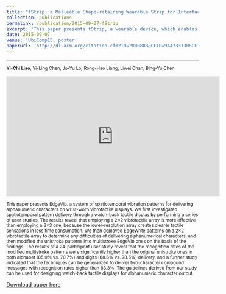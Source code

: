 ```yaml
---
title: "fStrip: a Malleable Shape-retaining Wearable Strip for Interface On-demand"
collection: publications
permalink: /publication/2015-09-07-fStrip
excerpt: 'This paper presents fStrip, a wearable device, which enables the use of tangible-and-deformable interface on-demand for mobile tasks.'
date: 2015-09-07
venue: 'UbiComp15, poster'
paperurl: 'http://dl.acm.org/citation.cfm?id=2800883&CFID=944733130&CFTOKEN=32899269'
---
```


------

<small>**Yi-Chi Liao**, Yi-Ling Chen, Jo-Yu Lo, Rong-Hao Liang, Liwei Chan, Bing-Yu Chen 
<br></small>

<iframe width="560" height="315" src="https://www.youtube.com/embed/Q_2owlSeDg4" frameborder="0" allowfullscreen></iframe>


<small>This paper presents EdgeVib, a system of spatiotemporal vibration patterns for delivering alphanumeric characters on wrist-worn vibrotactile displays. We first investigated spatiotemporal pattern delivery through a watch-back tactile display by performing a series of user studies. The results reveal that employing a 2×2 vibrotactile array is more effective than employing a 3×3 one, because the lower-resolution array creates clearer tactile sensations in less time consumption. We then deployed EdgeWrite patterns on a 2×2 vibrotactile array to determine any difficulties of delivering alphanumerical characters, and then modified the unistroke patterns into multistroke EdgeVib ones on the basis of the findings. The results of a 24-participant user study reveal that the recognition rates of the modified multistroke patterns were significantly higher than the original unistroke ones in both alphabet (85.9% vs. 70.7%) and digits (88.6% vs. 78.5%) delivery, and a further study indicated that the techniques can be generalized to deliver two-character compound messages with recognition rates higher than 83.3%. The guidelines derived from our study can be used for designing watch-back tactile displays for alphanumeric character output.</small>

[Download paper here](http://yichiliao.github.io/files/edgevib_uist16.pdf)

